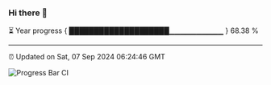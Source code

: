 ### Hi there 👋

⏳ Year progress { ████████████████████▁▁▁▁▁▁▁▁▁▁ } 68.38 %

---

⏰ Updated on Sat, 07 Sep 2024 06:24:46 GMT

![Progress Bar CI](https://github.com/liununu/liununu/workflows/Progress%20Bar%20CI/badge.svg)
